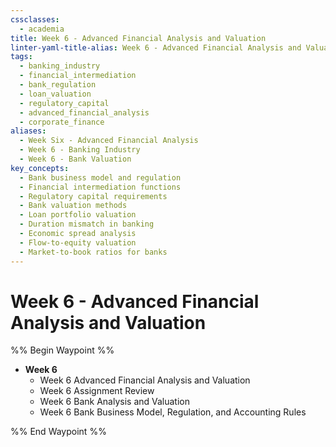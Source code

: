 ```yaml
---
cssclasses:
  - academia
title: Week 6 - Advanced Financial Analysis and Valuation
linter-yaml-title-alias: Week 6 - Advanced Financial Analysis and Valuation
tags:
  - banking_industry
  - financial_intermediation
  - bank_regulation
  - loan_valuation
  - regulatory_capital
  - advanced_financial_analysis
  - corporate_finance
aliases:
  - Week Six - Advanced Financial Analysis
  - Week 6 - Banking Industry
  - Week 6 - Bank Valuation
key_concepts:
  - Bank business model and regulation
  - Financial intermediation functions
  - Regulatory capital requirements
  - Bank valuation methods
  - Loan portfolio valuation
  - Duration mismatch in banking
  - Economic spread analysis
  - Flow-to-equity valuation
  - Market-to-book ratios for banks
---
```


# Week 6 - Advanced Financial Analysis and Valuation

%% Begin Waypoint %%
- **Week 6**
	- Week 6 Advanced Financial Analysis and Valuation
	- Week 6 Assignment Review
	- Week 6 Bank Analysis and Valuation
	- Week 6 Bank Business Model, Regulation, and Accounting Rules

%% End Waypoint %%
